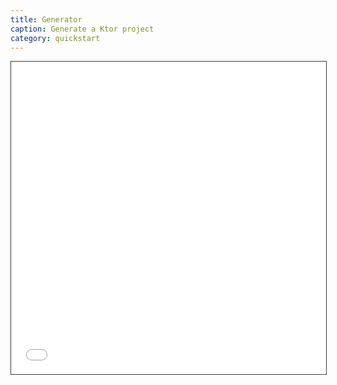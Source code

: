 ```yaml
---
title: Generator
caption: Generate a Ktor project 
category: quickstart
---
```


<iframe src="{{ site.start_ktor_io_url }}" style="border:1px solid #343a40;width:100%;height:500px;"></iframe>